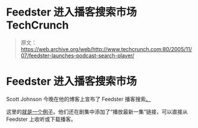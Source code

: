 # Feedster 进入播客搜索市场 TechCrunch

> 原文：<https://web.archive.org/web/http://www.techcrunch.com:80/2005/11/07/feedster-launches-podcast-search-player/>

# Feedster 进入播客搜索市场

Scott Johnson 今晚在他的博客上宣布了 Feedster 播客搜索[。](https://web.archive.org/web/20221001151411/http://scott.feedster.com/archives/176-Thank-Heaven-for-Astute-Venture-Capitalists.html)

这里的[就是一个例子](https://web.archive.org/web/20221001151411/http://feedster.com/search.php?hl=en&ie=UTF-8&sort=date&category=podcast&q=technology&db=feeds)。他们还在剧集中添加了“播放最新一集”链接，可以直接从 Feedster 上收听或下载播客。
